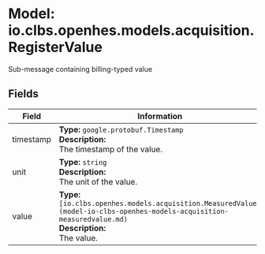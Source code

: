 # Model: io.clbs.openhes.models.acquisition.RegisterValue

Sub-message containing billing-typed value

## Fields

| Field | Information |
| --- | --- |
| timestamp | <b>Type:</b> `google.protobuf.Timestamp`<br><b>Description:</b><br>The timestamp of the value. |
| unit | <b>Type:</b> `string`<br><b>Description:</b><br>The unit of the value. |
| value | <b>Type:</b> `[io.clbs.openhes.models.acquisition.MeasuredValue](model-io-clbs-openhes-models-acquisition-measuredvalue.md)`<br><b>Description:</b><br>The value. |

